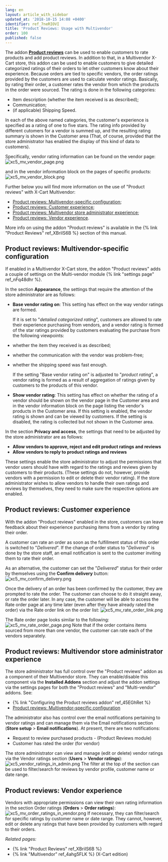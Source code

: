 ```yaml
---
lang: en
layout: article_with_sidebar
updated_at: '2018-10-15 14:08 +0400'
identifier: ref_7neRIOVI
title: 'Product Reviews: Usage with Multivendor'
order: 100
published: false
---
```

The addon **[Product reviews](https://market.x-cart.com/addons/product-reviews.html "Configuring the Multi-vendor addon")** can be used to enable customers to rate products and add product reviews. In addition to that, in a Multivendor X-Cart store, this addon can be used to enable customers to give detailed categorized ratings of their orders to let other customers know about their experience. Because orders are tied to specific vendors, the order ratings provided by the customers are used to calculate vendor ratings. Basically, by rating their order, a customer rates the vendor from which the products in the order were sourced. The rating is done in the following categories:
   
   * Item description (whether the item received is as described);
   * Communication;
   * (if applicable) Shipping Speed.
   
In each of the above named categories, the customer's experience is specified as a rating of one to five stars. The rating info provided by different cutomers for a vendor is summed up, and the resulting rating summary is shown in the Customer area (That, of course, provided that the store administrator has enabled the display of this kind of data to customers).

Specifically, vendor rating information can be found on the vendor page:
![xc5_mv_vendor_page.png]({{site.baseurl}}/attachments/ref_7neRIOVI/xc5_mv_vendor_page.png)

and in the vendor information block on the pages of specific products:
![xc5_mv_vendor_block.png]({{site.baseurl}}/attachments/ref_7neRIOVI/xc5_mv_vendor_block.png)


Further below you will find more information on the use of "Product reviews" with X-Cart Multivendor:

   * [Product reviews: Multivendor-specific configuration](#product-reviews--multivendor-specific-configuration);
   * [Product reviews: Customer experience](#product-reviews--customer-experience);
   * [Product reviews: Multivendor store administrator experience](#product-reviews--multivendor-store-administrator-experience);
   * [Product reviews: Vendor experience](#product-reviews-vendor-experience).

More info on using the addon "Product reviews" is available in the {% link "Product Reviews" ref_XBriIS6B %} section of this manual.

## Product reviews: Multivendor-specific configuration 

If enabled in a Multivendor X-Cart store, the addon "Product reviews" adds a couple of settings on the Multi-vendor module {% link "settings page" ref_nFq48dhr %}. 

In the section **Appearance**, the settings that require the attention of the store administrator are as follows:

   *   **Base vendor rating on**: This setting has effect on the way vendor ratings are formed. 

       If it is set to "_detailed categorized rating_", customers are allowed to rate their experience purchasing from vendors, and a vendor rating is formed of the star ratings provided by customers evaluating the purchase from the following viewpoints:
  - whether the item they received is as described;
  - whether the communication with the vendor was problem-free; 
  - whether the shipping speed was fast enough.
     
       If the setting "Base vendor rating on" is adjusted to "_product rating_", a vendor rating is formed as a result of aggregation of ratings given by customers to the products of this vendor. 
      
   *   **Show vendor rating**: This setting has effect on whether the rating of a vendor should be shown on the vendor page in the Customer area and in the vendor information block on the page listing the vendor's products in the Customer area. If this setting is enabled, the vendor rating is shown and can be viewed by customers. If the setting is disabled, the rating is collected but not shown in the Customer area.
    
In the section **Privacy and access**, the settings that need to be adjusted by the store administrator are as follows:

   *   **Allow vendors to approve, reject and edit product ratings and reviews**    
   *   **Allow vendors to reply to product ratings and reviews** 
   
These settings enable the store administrator to adjust the permissions that vendor users should have with regard to the ratings and reviews given by customers to their products. (These settings do not, however, provide vendors with a permission to edit or delete their vendor rating). If the store administrator wishes to allow vendors to handle their own ratings and reviews by themselves, they need to make sure the respective options are enabled.

## Product reviews: Customer experience

With the addon "Product reviews" enabled in the store, customers can leave feedback about their experience purchasing items from a vendor by rating their order. 

A customer can rate an order as soon as the fulfillment status of this order is switched to "_Delivered_". If the change of order status to "_Delivered_" is done by the store staff, an email notification is sent to the customer inviting them to rate their order. 

As an alternative, the customer can set the "_Delivered_" status for their order by themselves using the **Confirm delivery** button:
   ![xc5_mv_confirm_delivery.png]({{site.baseurl}}/attachments/ref_7neRIOVI/xc5_mv_confirm_delivery.png)

Once the delivery of an order has been confirmed by the customer, they are prompted to rate the order. The customer can choose to do it straight away, or rate the order later. In any case, the customer will be able to access the Rate order page at any time later (even after they have already rated the order) via the Rate order link on the order list:
   ![xc5_mv_rate_order_link.png]({{site.baseurl}}/attachments/ref_7neRIOVI/xc5_mv_rate_order_link.png)
 
The Rate order page looks similar to the following:
   ![xc5_mv_rate_order_page.png]({{site.baseurl}}/attachments/ref_7neRIOVI/xc5_mv_rate_order_page.png)
Note that if the order contains items sourced from more than one vendor, the customer can rate each of the vendors separately.

## Product reviews: Multivendor store administrator experience

The store administrator has full control over the "Product reviews" addon as a component of their Multivendor store. They can enable/disable this component via the **Installed Addons** section and adjust the addon settings via the settings pages for both the "Product reviews" and "Multi-vendor" addons. See:
   
   * {% link "Configuring the Product reviews addon" ref_45EGhRet %}
   * [Product reviews: Multivendor-specific configuration](#product-reviews--multivendor-specific-configuration)

The administrator also has control over the email notifications pertaining to vendor ratings and can manage them via the Email notifications section (**Store setup** > **Email notifications**). At present, there are two notifications:

   * Request to review purchased products - (Product Reviews module)
   * Customer has rated the order (for vendor)
   
The store administrator can view and manage (edit or delete) vendor ratings via the Vendor ratings section (**Users** > **Vendor ratings**): 
   ![xc5_vendor_ratings_in_admin.png]({{site.baseurl}}/attachments/ref_7neRIOVI/xc5_vendor_ratings_in_admin.png)
The filter at the top of the section can be used to filter/search for reviews by vendor profile, customer name or date range.

## Product reviews: Vendor experience
Vendors with appropriate permissions can view their own rating information in the section Order ratings (**Orders** > **Order ratings**):
   ![xc5_mv_order_ratings_in_vendor.png]({{site.baseurl}}/attachments/ref_7neRIOVI/xc5_mv_order_ratings_in_vendor.png)
If necessary, they can filter/search for specific ratings by customer name or date range.
They cannot, however, edit or delete any ratings that have been provided by customers with regard to their orders. 
   
_Related pages:_
   
   * {% link "Product Reviews" ref_XBriIS6B %}
   * {% link "Multivendor" ref_4ahg5FLK %} (X-Cart edition)